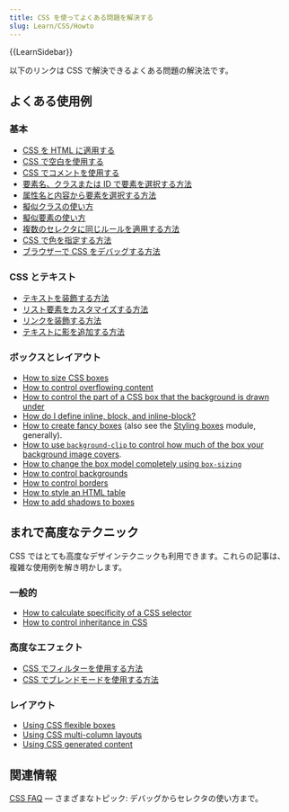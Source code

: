 ```yaml
---
title: CSS を使ってよくある問題を解決する
slug: Learn/CSS/Howto
---
```

{{LearnSidebar}}

以下のリンクは CSS で解決できるよくある問題の解決法です。

## よくある使用例

### 基本

- [CSS を HTML に適用する](/ja/docs/Learn/CSS/First_steps/How_CSS_works#Applying_CSS_to_the_DOM)
- [CSS で空白を使用する](/ja/docs/Learn/CSS/Introduction_to_CSS/Syntax#White_space)
- [CSS でコメントを使用する](/ja/docs/Learn/CSS/Introduction_to_CSS/Syntax#Comments)
- [要素名、クラスまたは ID で要素を選択する方法](/ja/Learn/CSS/Introduction_to_CSS/Selectors#Type_class_and_ID_selectors)
- [属性名と内容から要素を選択する方法](/ja/docs/Learn/CSS/Introduction_to_CSS/Selectors#Attribute_selectors)
- [擬似クラスの使い方](/ja/docs/Learn/CSS/Introduction_to_CSS/Selectors#Pseudo-classes_and_pseudo-elements)
- [擬似要素の使い方](/ja/docs/Learn/CSS/Introduction_to_CSS/Selectors#Pseudo-classes_and_pseudo-elements)
- [複数のセレクタに同じルールを適用する方法](/ja/Learn/CSS/Introduction_to_CSS/Selectors#Selector_lists)
- [CSS で色を指定する方法](/ja/docs/Learn/CSS/Introduction_to_CSS/Values_and_units#Colors)
- [ブラウザーで CSS をデバッグする方法](/ja/docs/Learn/CSS/Introduction_to_CSS/Debugging_CSS#Inspecting_the_DOM_and_CSS)

### CSS とテキスト

- [テキストを装飾する方法](/ja/docs/Learn/CSS/Styling_text/Fundamentals)
- [リスト要素をカスタマイズする方法](/ja/docs/Learn/CSS/Styling_text/Styling_lists)
- [リンクを装飾する方法](/ja/Learn/CSS/Styling_text/Styling_links)
- [テキストに影を追加する方法](/ja/Learn/CSS/Styling_text/Fundamentals#Text_drop_shadows)

### ボックスとレイアウト

- [How to size CSS boxes](/ja/Learn/CSS/Introduction_to_CSS/Box_model#Box_properties)
- [How to control overflowing content](/ja/docs/Learn/CSS/Building_blocks/Overflowing_content)
- [How to control the part of a CSS box that the background is drawn under](/ja/docs/Web/CSS/background-clip)
- [How do I define inline, block, and inline-block?](/ja/Learn/CSS/Introduction_to_CSS/Box_model#Types_of_CSS_boxes)
- [How to create fancy boxes](/ja/docs/Learn/CSS/Howto/create_fancy_boxes) (also see the [Styling boxes](/ja/docs/Learn/CSS/Styling_boxes) module, generally).
- [How to use `background-clip` to control how much of the box your background image covers](/ja/docs/Web/CSS/background-clip).
- [How to change the box model completely using `box-sizing`](/ja/Learn/CSS/Styling_boxes/Box_model_recap#Changing_the_box_model_completely)
- [How to control backgrounds](/ja/Learn/CSS/Styling_boxes/Backgrounds)
- [How to control borders](/ja/Learn/CSS/Styling_boxes/Borders)
- [How to style an HTML table](/ja/Learn/CSS/Styling_boxes/Styling_tables)
- [How to add shadows to boxes](/ja/Learn/CSS/Styling_boxes/Advanced_box_effects#Box_shadows)

## まれで高度なテクニック

CSS ではとても高度なデザインテクニックも利用できます。これらの記事は、複雑な使用例を解き明かします。

### 一般的

- [How to calculate specificity of a CSS selector](/ja/Learn/CSS/Introduction_to_CSS/Cascade_and_inheritance#Specificity)
- [How to control inheritance in CSS](/ja/Learn/CSS/Introduction_to_CSS/Cascade_and_inheritance#Controlling_inheritance)

### 高度なエフェクト

- [CSS でフィルターを使用する方法](/ja/Learn/CSS/Styling_boxes/Advanced_box_effects#Filters)
- [CSS でブレンドモードを使用する方法](/ja/Learn/CSS/Styling_boxes/Advanced_box_effects#Blend_modes)

### レイアウト

- [Using CSS flexible boxes](/ja/docs/Web/Guide/CSS/Flexible_boxes)
- [Using CSS multi-column layouts](/ja/docs/Web/Guide/CSS/Using_multi-column_layouts)
- [Using CSS generated content](/ja/docs/Web/Guide/CSS/Getting_started/Content)

## 関連情報

[CSS FAQ](/ja/docs/Learn/CSS/Howto/CSS_FAQ) — さまざまなトピック: デバッグからセレクタの使い方まで。
